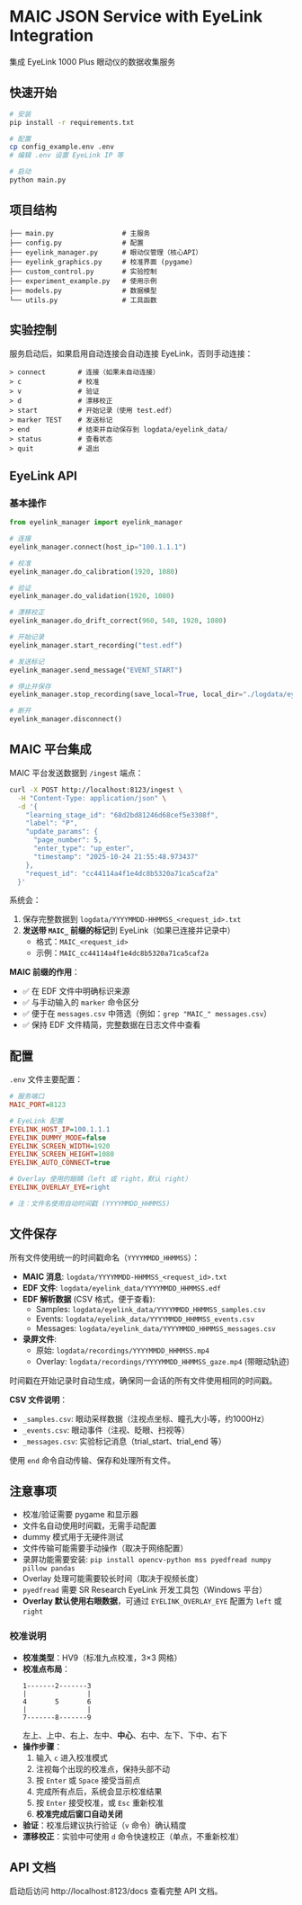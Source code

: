 # MAIC JSON Service with EyeLink Integration

集成 EyeLink 1000 Plus 眼动仪的数据收集服务

## 快速开始

```bash
# 安装
pip install -r requirements.txt

# 配置
cp config_example.env .env
# 编辑 .env 设置 EyeLink IP 等

# 启动
python main.py
```

## 项目结构

```
├── main.py                 # 主服务
├── config.py               # 配置
├── eyelink_manager.py      # 眼动仪管理（核心API）
├── eyelink_graphics.py     # 校准界面 (pygame)
├── custom_control.py       # 实验控制
├── experiment_example.py   # 使用示例
├── models.py               # 数据模型
└── utils.py                # 工具函数
```

## 实验控制

服务启动后，如果启用自动连接会自动连接 EyeLink，否则手动连接：

```
> connect        # 连接（如果未自动连接）
> c              # 校准
> v              # 验证  
> d              # 漂移校正
> start          # 开始记录（使用 test.edf）
> marker TEST    # 发送标记
> end            # 结束并自动保存到 logdata/eyelink_data/
> status         # 查看状态
> quit           # 退出
```

## EyeLink API

### 基本操作

```python
from eyelink_manager import eyelink_manager

# 连接
eyelink_manager.connect(host_ip="100.1.1.1")

# 校准
eyelink_manager.do_calibration(1920, 1080)

# 验证
eyelink_manager.do_validation(1920, 1080)

# 漂移校正
eyelink_manager.do_drift_correct(960, 540, 1920, 1080)

# 开始记录
eyelink_manager.start_recording("test.edf")

# 发送标记
eyelink_manager.send_message("EVENT_START")

# 停止并保存
eyelink_manager.stop_recording(save_local=True, local_dir="./logdata/eyelink_data")

# 断开
eyelink_manager.disconnect()
```

## MAIC 平台集成

MAIC 平台发送数据到 `/ingest` 端点：

```bash
curl -X POST http://localhost:8123/ingest \
  -H "Content-Type: application/json" \
  -d '{
    "learning_stage_id": "68d2bd81246d68cef5e3308f",
    "label": "P",
    "update_params": {
      "page_number": 5,
      "enter_type": "up_enter",
      "timestamp": "2025-10-24 21:55:48.973437"
    },
    "request_id": "cc44114a4f1e4dc8b5320a71ca5caf2a"
  }'
```

系统会：
1. 保存完整数据到 `logdata/YYYYMMDD-HHMMSS_<request_id>.txt`
2. **发送带 `MAIC_` 前缀的标记**到 EyeLink（如果已连接并记录中）
   - 格式：`MAIC_<request_id>`
   - 示例：`MAIC_cc44114a4f1e4dc8b5320a71ca5caf2a`

**MAIC 前缀的作用**：
- ✅ 在 EDF 文件中明确标识来源
- ✅ 与手动输入的 `marker` 命令区分
- ✅ 便于在 `messages.csv` 中筛选（例如：`grep "MAIC_" messages.csv`）
- ✅ 保持 EDF 文件精简，完整数据在日志文件中查看

## 配置

`.env` 文件主要配置：

```ini
# 服务端口
MAIC_PORT=8123

# EyeLink 配置
EYELINK_HOST_IP=100.1.1.1
EYELINK_DUMMY_MODE=false
EYELINK_SCREEN_WIDTH=1920
EYELINK_SCREEN_HEIGHT=1080
EYELINK_AUTO_CONNECT=true

# Overlay 使用的眼睛（left 或 right，默认 right）
EYELINK_OVERLAY_EYE=right

# 注：文件名使用自动时间戳 (YYYYMMDD_HHMMSS)
```

## 文件保存

所有文件使用统一的时间戳命名（`YYYYMMDD_HHMMSS`）：

- **MAIC 消息**: `logdata/YYYYMMDD-HHMMSS_<request_id>.txt`
- **EDF 文件**: `logdata/eyelink_data/YYYYMMDD_HHMMSS.edf`
- **EDF 解析数据** (CSV 格式，便于查看):
  - Samples: `logdata/eyelink_data/YYYYMMDD_HHMMSS_samples.csv`
  - Events: `logdata/eyelink_data/YYYYMMDD_HHMMSS_events.csv`
  - Messages: `logdata/eyelink_data/YYYYMMDD_HHMMSS_messages.csv`
- **录屏文件**:
  - 原始: `logdata/recordings/YYYYMMDD_HHMMSS.mp4`
  - Overlay: `logdata/recordings/YYYYMMDD_HHMMSS_gaze.mp4` (带眼动轨迹)

时间戳在开始记录时自动生成，确保同一会话的所有文件使用相同的时间戳。

**CSV 文件说明**：
- `_samples.csv`: 眼动采样数据（注视点坐标、瞳孔大小等，约1000Hz）
- `_events.csv`: 眼动事件（注视、眨眼、扫视等）
- `_messages.csv`: 实验标记消息（trial_start、trial_end 等）

使用 `end` 命令自动传输、保存和处理所有文件。

## 注意事项

- 校准/验证需要 pygame 和显示器
- 文件名自动使用时间戳，无需手动配置
- dummy 模式用于无硬件测试
- 文件传输可能需要手动操作（取决于网络配置）
- 录屏功能需要安装: `pip install opencv-python mss pyedfread numpy pillow pandas`
- Overlay 处理可能需要较长时间（取决于视频长度）
- `pyedfread` 需要 SR Research EyeLink 开发工具包（Windows 平台）
- **Overlay 默认使用右眼数据**，可通过 `EYELINK_OVERLAY_EYE` 配置为 `left` 或 `right`

### 校准说明

- **校准类型**：HV9（标准九点校准，3×3 网格）
- **校准点布局**：
  ```
  1-------2-------3
  |               |
  4       5       6
  |               |
  7-------8-------9
  ```
  左上、上中、右上、左中、**中心**、右中、左下、下中、右下
- **操作步骤**：
  1. 输入 `c` 进入校准模式
  2. 注视每个出现的校准点，保持头部不动
  3. 按 `Enter` 或 `Space` 接受当前点
  4. 完成所有点后，系统会显示校准结果
  5. 按 `Enter` 接受校准，或 `Esc` 重新校准
  6. **校准完成后窗口自动关闭**
- **验证**：校准后建议执行验证（`v` 命令）确认精度
- **漂移校正**：实验中可使用 `d` 命令快速校正（单点，不重新校准）

## API 文档

启动后访问 http://localhost:8123/docs 查看完整 API 文档。
